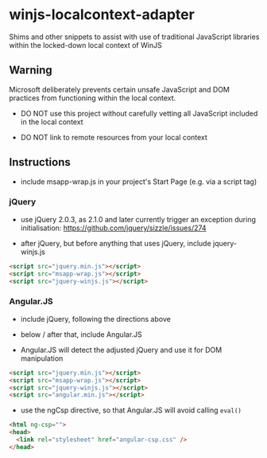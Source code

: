 # winjs-localcontext-adapter

Shims and other snippets to assist with use of traditional JavaScript libraries
within the locked-down local context of WinJS

## Warning

Microsoft deliberately prevents certain unsafe JavaScript and DOM practices from
functioning within the local context.

- DO NOT use this project without carefully vetting all JavaScript included in
  the local context

- DO NOT link to remote resources from your local context

## Instructions

- include msapp-wrap.js in your project's Start Page (e.g. via a script tag)

### jQuery

- use jQuery 2.0.3, as 2.1.0 and later currently trigger an exception during
  initialisation: https://github.com/jquery/sizzle/issues/274

- after jQuery, but before anything that uses jQuery, include jquery-winjs.js

```html
<script src="jquery.min.js"></script>
<script src="msapp-wrap.js"></script>
<script src="jquery-winjs.js"></script>
```

### Angular.JS

- include jQuery, following the directions above

- below / after that, include Angular.JS

- Angular.JS will detect the adjusted jQuery and use it for DOM manipulation

```html
<script src="jquery.min.js"></script>
<script src="msapp-wrap.js"></script>
<script src="jquery-winjs.js"></script>
<script src="angular.min.js"></script>
```

- use the ngCsp directive, so that Angular.JS will avoid calling `eval()`

```html
<html ng-csp="">
<head>
  <link rel="stylesheet" href="angular-csp.css" />
</head>
```
